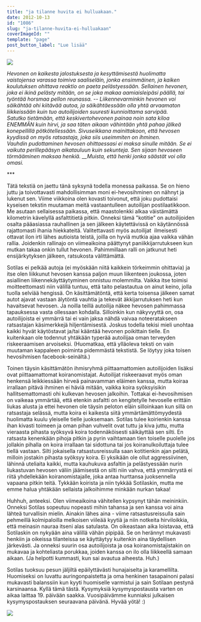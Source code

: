```yaml
---
title: "ja tilanne huvita ei hulluakaan."
date: 2012-10-13
id: "1086"
slug: "ja-tilanne-huvita-ei-hulluakaan"
coverImageId: ""
template: "page"
post_button_label: "Lue lisää"
---
```


[![](/images/heitto.jpg)](http://3.bp.blogspot.com/-1B2Xc_QWRz8/UHmXfpWldSI/AAAAAAAABoA/Nkds8dQPxOc/s1600/heitto.jpg)

_Hevonen on kaikesta jalostuksesta ja kesyttämisestä huolimatta vaistojensa varassa toimiva saaliseläin, jonka ensimmäinen, ja kaiken koulutuksen ohittava reaktio on paeta pelästyessään. Sellainen hevonen, joka ei ikinä pelästy mitään, on se joka makaa aamiaisleipäsi päällä, tai työntää horsmaa pellon reunassa. -- Liikennevarminkin hevonen voi säikähtää ohi kiitävää autoa, ja säikähtäessään olla yhtä arvaamaton liikkeissään kuin tuo autoilijoiden suuresti kunnioittama sarvipää._  
_Satutko tietämään, että keskivertohevonen painaa noin sata kiloa ENEMMÄN kuin hirvi, ja saa täten aikaan vähintään yhtä pahaa jälkeä konepellillä pötkötellessään. Sivuseikkana mainittakoon, että hevosen kyydissä on myös ratsastaja, joka siis useimmiten on ihminen._  
_Vauhdin pudottaminen hevosen ohittaessasi ei maksa sinulle mitään. Se ei vaikuta perillepääsyn aikatauluun kuin sekunteja. Sen sijaan hevoseen törmääminen maksaa henkiä. \_\_Muista, että henki jonka säästät voi olla omasi._

\*\*\*

Tätä tekstiä on jaettu tänä syksynä todella monessa paikassa. Se on hieno juttu ja toivottavasti mahdollisimman moni ei-hevosihminen on nähnyt ja lukenut sen. Viime viikkoina olen kovasti toivonut, että joku pudottaisi kyseisen tekstin muutaman meitä vastaantulleen autoilijan postilaatikkoon. Me asutaan sellaisessa paikassa, että maastolenkki alkaa väistämättä kilometrin kävelyllä asfalttitietä pitkin. Onneksi tämä "kotitie" on autoilijoiden osalta pääasiassa rauhallinen ja sen jälkeen käytettävissä on käytännössä rajattomasti ihania hiekkateitä. Valitettavasti myös autoilijat  ilmeisesti ottavat ilon irti lähes autioista teistä, joilla on hyviä mutkia ajaa vaikka vähän rallia. Joidenkin rallinajo on viimeaikoina päättynyt paniikkijarrutukseen kun mutkan takaa onkin tullut hevonen. Pahimmillaan ralli on jatkunut heti ensijärkytyksen jälkeen, ratsukosta välittämättä.

Sotilas ei pelkää autoja (ei myöskään niitä kaikkein törkeimmin ohittavia) ja itse olen liikkunut hevosen kanssa paljon muun liikenteen joukossa, joten asiallinen liikennekäyttäytyminen onnistuu molemmilta. Vaikka itse toimisi moitteettomasti niin välillä tuntuu, että taito pelastautua on ainut keino, jolla tuolla selviää hengissä. On käsittämätöntä, että kerta toisensa jälkeen samat autot ajavat vastaan älytöntä vauhtia ja tekevät äkkijarrutuksen heti kun havaitsevat hevosen. Ja noilla teillä autoilija näkee hevosen pahimmassa tapauksessa vasta ollessaan kohdalla. Silloinkin kun näkyvyyttä on, osa autoilijoista ei ymmärrä tai ei vain jaksa nähdä vaivaa noteeratakseen ratsastajan käsimerkkejä hiljentämisestä. Joskus todella tekisi mieli unohtaa kaikki hyvät käytöstavat ja/tai kääntää hevonen poikittain tielle. En kuitenkaan ole todennut yhtäkään typerää autoilijaa oman terveyden riskeeraamisen arvoiseksi. (Huomatkaa, että ylläoleva teksti on vain muutaman kappaleen poiminta pidemmästä tekstistä. Se löytyy joka toisen hevosihmisen facebook-seinältä.)

Toinen täysin käsittämätön ihmisryhmä piittaamattomien autoilijoiden lisäksi ovat piittaamattomat koiranomistajat. Autoilijat riskeeraavat myös oman henkensä leikkiessään hirveä painavamman eläimen kanssa, mutta koiraa irrallaan pitävä ihminen ei häviä mitään, vaikka koira syöksyisikin hallitsemattomasti ohi kulkevan hevosen jalkoihin. Tottakai ei-hevosihmisen on vaikeaa ymmärtää, että etenkin asfaltti on kengitetylle hevoselle erittäin liukas alusta ja ettei hevonen ole täysin peloton eläin silloinkaan kun sillä on ratsastaja selässä, mutta koira ei kaikesta siitä ymmärtämättömyydestä huolimatta kuulu yleiselle tielle juoksemaan. Sotilas tulee koirienkin kanssa ihan kivasti toimeen ja oman pihan vuhvelit ovat tuttu ja kiva juttu, mutta vieraasta pihasta syöksyvä koira todennäköisesti säikäyttää sen silti. En ratsasta kenenkään pihoja pitkin ja pyrin vaihtamaan tien toiselle puolelle jos jollakin pihalla on koira irrallaan tai sidottuna tai jos koiranulkoiluttaja tulee tiellä vastaan. Silti jokaisella ratsastusreissulla saan kotitienkin ajan pelätä, milloin jostakin pihasta syöksyy koira. Ei yksikään ole ollut aggressiivinen, lähinnä uteliaita kaikki, mutta kauhukuva asfaltin ja pelästyessään nurin liukastuvan hevosen väliin jäämisestä on silti niin vahva, että ymmärrystä ei riitä yhdellekään koiranomistajalle, joka antaa hurttansa juoksennella vapaana pitkin teitä. Tykkään koirista ja niin tykkää Sotilaskin, mutta me emme halua yhtäkään sellaista jalkoihimme minkään nurkan takaa!

Huhhuh, anteeksi. Olen viimeaikoina vähitellen kypsynyt tähän meininkiin. Onneksi Sotilas sopeutuu nopeasti mihin tahansa ja sen kanssa voi aina lähteä turvallisin mielin. Ainakin lähes aina - viime ratsastusreissulla sain pehmeillä kolmipaloilla melkoisen viileää kyytiä ja niin notkeita hirviloikkia, että meinasin nauraa itseni alas satulasta. On oikeastaan aika loistavaa, että Sotilaskin on nykyään aina välillä vähän pipipää. Se on herännyt mukavasti henkiin ja oikeissa tilanteissa se käyttäytyy kuitenkin aina täydellisen järkevästi. Ja onneksi suurin osa autoilijoista ja osa koiranomistajistakin on mukavaa ja kohteliasta porukkaa, joiden kanssa on ilo olla liikkeellä samaan aikaan. (Ja helpotti kummasti, kun sai avautua aiheesta. Huh.)

Sotilas tuoksuu pesun jäljiltä epäilyttävästi hunajaiselta ja karamellilta. Huomiseksi on luvattu auringonpaistetta ja oma henkinen tasapainoni palasi mukavasti balanssiin kun kyyti huomiselle varmistui ja sain Sotilaan pestynä karsinaansa. Kyllä tämä tästä. Kysymyksiä kysymyspostausta varten on aikaa laittaa 19. päivään saakka. Vuosipäivämme kunniaksi julkaisen kysymyspostauksen seuraavana päivänä. Hyvää yötä! :)

[![](/images/ak.jpg)](http://1.bp.blogspot.com/-MTlG8LP6DHI/UHmp3SYeeLI/AAAAAAAABpA/MkvfXDPNG4k/s1600/ak.jpg)
